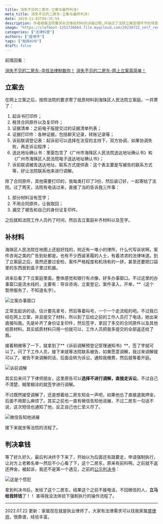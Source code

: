 ```yaml
---
title: 消失不见的二房东-立案与最终判决!
meta_title: 消失不见的二房东-立案与最终判决!
date: 2019-11-02T04:35:54
description: 作者根据法院要求补交维权材料的详细过程,并描述了法院立案受理环节的场景。法院受理后进入诉前调解程序,作者耐心等待调解结果,同时告知被告情况,展现调解善意。最终法院作出判决,结果显示被告有同类违约前科,标志着维权胜利。
image: "https://slefboot-1251736664.file.myqcloud.com/20230722_self_rent_done_1.png"
categories: ["法律科普"]
authors: ["盛律师"]
tags: ["租房纠纷"]
draft: false
---
```


前情回看：

[消失不见的二房东-寻找法律制裁你！](https://shenglvshi.cn/rent_01/)
[消失不见的二房东-网上立案真简单！](https://shenglvshi.cn/rent_02/)

## 立案去

在网上立案之后，按照法院的要求寄了纸质材料到海珠区人民法院立案庭。一共寄了：

1. 起诉书打印件；
2. 租赁合同原件以及复印件；
3. 证据清单：之前电子版提交过的证据清单列表；
4. 证据打印件：各种证据，包括聊天记录，转账记录等；
5. 诉前联调登记表：起诉前可以选择在法官的主持下，双方协调，如果协调失败，再走诉讼程序；
6. 送达地址确认书：里面包含了《广州市海珠区人民法院送达地址确认书》和《广州市海珠区人民法院电子送达地址确认书》；
7. 诉前联调被告送达地址、联系方式提供表：这个表主要是写被告的联系方式等，好让法院联系他来进行调解。

除了合同原件，其他需要打印的，我每类打印了3份，然后装订好，一起寄给了法院。过了两天，法院有电话过来，直接了当的告诉我三件事：

1. 部分材料没有签字；
2. 不用合同原件，让我取回；
3. 漏交了被告和自己的身份证复印件。

之后就和法院工作人员约了时间，然后去立案庭补齐材料以及签字。

## 补材料

海珠区人民法院在地图上还挺好找的，附近有一堆小的律所，什么代写诉状啊，案件咨询之类的广告到处都是。也有不少西装革履的人士，有着浓浓的法律味道。到了立案庭之后，竟然还要过安检，案件严格程度和机场有的一拼，甚至还要把口袋里的东西放到盒子里过机器。

进来后看了下立案庭里面，整体感觉和银行有点像，好多办事窗口。不过这里的办事窗口是流水线的，主要有：导诉咨询，立案登记，案件录入，开单，**（这个暂停服务了，不知道名字）。

![立案办事窗口](https://slefboot-1251736664.file.myqcloud.com/20230722_self_rent_done_1.png)

正常去起诉的话，估计要先拿号，然后等着叫号，一个一个走流程的吧。不过我已经在网上立案，并且提交了材料，所以到了后给之前的工作人员打了电话，她出来直接叫我。先是补齐了身份证复印件，然后签字，拿回了多交的合同原件以及其他纸质材料。其实纸质材料只用一份就可以，工作人员把我多提交的全部返还给了我。

接着稍微等了一下，就拿到了**《诉前调解预登记受理通知书》**，签了字就可以了。问了下工作人员，接下来就等法院联系被告，如果愿意调解，我过来调解就可以了。被告不来调解的话，后面会转为诉讼，通知我缴费，然后就等着开庭。

![诉前调解](https://slefboot-1251736664.file.myqcloud.com/20230722_self_rent_done_2.png)

其实后来问了下律师朋友，这里原告可以**选择不进行调解，直接走诉讼**。不过自己不清楚，糊里糊涂的就签字进行调解。

不过既然接受调解了，还是想着给二房东知会一声吧，如果他怂了直接退我押金，后面不用那么麻烦了。其实之前也一直有微信告知他进展，不过二房东一句话不说，这次短信也通知了他，反正自己也仁至义尽了。

![微信告知他进展](https://slefboot-1251736664.file.myqcloud.com/20230722_self_rent_done_3.png)

接下来就坐等法院的流程了。

## 判决拿钱

等了好久好久，最后判决终于下来了，开始以为后面还有路要走，申请强制执行，让对方上老赖名单～然后不小心看了下，这个二房东，原来有前科啊。之前就不返还押金，被起诉，我还不是第一个遇见，之前的[公示判决书](http://wenshu.court.gov.cn/website/wenshu/181107ANFZ0BXSK4/index.html?docId=5e90493a1c574ed8a09caba900eee5c0)：

![这是个惯犯](https://slefboot-1251736664.file.myqcloud.com/20230722_self_rent_done_4.png)

拿到判决书后，发给了这个二房东，结果这个之前不接电话，不回微信的人，**立马给我转钱**了！！ 害得我没法体验下强制执行的操作流程了。

---
2022.07.22 更新：家属现在就是执业律师了，大家有法律需求可以找我家属[盛律师](https://shenglvshi.cn/)，很靠谱，经验丰富。